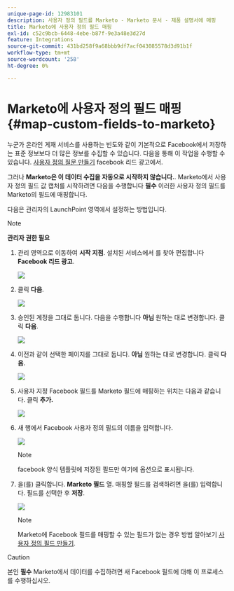 ```yaml
---
unique-page-id: 12983101
description: 사용자 정의 필드를 Marketo - Marketo 문서 - 제품 설명서에 매핑
title: Marketo에 사용자 정의 필드 매핑
exl-id: c52c9bcb-6448-4ebe-b87f-9e3a48e3d27d
feature: Integrations
source-git-commit: 431bd258f9a68bbb9df7acf043085578d3d91b1f
workflow-type: tm+mt
source-wordcount: '258'
ht-degree: 0%

---
```


# Marketo에 사용자 정의 필드 매핑 {#map-custom-fields-to-marketo}

누군가 온라인 게재 서비스를 사용하는 빈도와 같이 기본적으로 Facebook에서 저장하는 표준 정보보다 더 많은 정보를 수집할 수 있습니다. 다음을 통해 이 작업을 수행할 수 있습니다. [사용자 정의 질문 만들기](https://www.facebook.com/business/help/774623835981457?helpref=uf_permalink) facebook 리드 광고에서.

그러나 **Marketo은 이 데이터 수집을 자동으로 시작하지 않습니다.**. Marketo에서 사용자 정의 필드 값 캡처를 시작하려면 다음을 수행합니다 **필수** 이러한 사용자 정의 필드를 Marketo의 필드에 매핑합니다.

다음은 관리자의 LaunchPoint 영역에서 설정하는 방법입니다.

>[!NOTE]
>
>**관리자 권한 필요**

1. 관리 영역으로 이동하여 **시작 지점**. 설치된 서비스에서 를 찾아 편집합니다 **Facebook 리드 광고**.

   ![](assets/image2017-10-24-9-3a32-3a16.png)

1. 클릭 **다음**.

   ![](assets/image2017-10-24-14-3a55-3a13.png)

1. 승인된 계정을 그대로 둡니다. 다음을 수행합니다 **아님** 원하는 대로 변경합니다. 클릭 **다음**.

   ![](assets/image2017-10-24-14-3a56-3a48.png)

1. 이전과 같이 선택한 페이지를 그대로 둡니다. **아님** 원하는 대로 변경합니다. 클릭 **다음**.

   ![](assets/image2017-10-24-15-3a0-3a54.png)

1. 사용자 지정 Facebook 필드를 Marketo 필드에 매핑하는 위치는 다음과 같습니다. 클릭 **추가.**

   ![](assets/image2017-10-24-9-3a33-3a49.png)

1. 새 행에서 Facebook 사용자 정의 필드의 이름을 입력합니다.

   ![](assets/image2017-10-24-9-3a37-3a3.png)

   >[!NOTE]
   >
   >facebook 양식 템플릿에 저장된 필드만 여기에 옵션으로 표시됩니다.

1. 을(를) 클릭합니다. **Marketo 필드** 열. 매핑할 필드를 검색하려면 을(를) 입력합니다. 필드를 선택한 후 **저장**.

   ![](assets/image2017-10-24-11-3a16-3a42.png)

   >[!NOTE]
   >
   >Marketo에 Facebook 필드를 매핑할 수 있는 필드가 없는 경우 방법 알아보기 [사용자 정의 필드 만들기](/help/marketo/product-docs/administration/field-management/create-a-custom-field-in-marketo.md).

>[!CAUTION]
>
>본인 **필수** Marketo에서 데이터를 수집하려면 새 Facebook 필드에 대해 이 프로세스를 수행하십시오.
